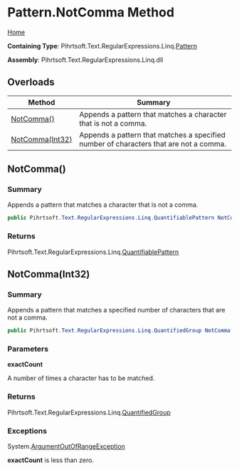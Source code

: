 # Pattern\.NotComma Method

[Home](../../../../../../README.md)

**Containing Type**: Pihrtsoft\.Text\.RegularExpressions\.Linq\.[Pattern](../README.md)

**Assembly**: Pihrtsoft\.Text\.RegularExpressions\.Linq\.dll

## Overloads

| Method | Summary |
| ------ | ------- |
| [NotComma()](#Pihrtsoft_Text_RegularExpressions_Linq_Pattern_NotComma) | Appends a pattern that matches a character that is not a comma\. |
| [NotComma(Int32)](#Pihrtsoft_Text_RegularExpressions_Linq_Pattern_NotComma_System_Int32_) | Appends a pattern that matches a specified number of characters that are not a comma\. |

## NotComma\(\) <a name="Pihrtsoft_Text_RegularExpressions_Linq_Pattern_NotComma"></a>

### Summary

Appends a pattern that matches a character that is not a comma\.

```csharp
public Pihrtsoft.Text.RegularExpressions.Linq.QuantifiablePattern NotComma()
```

### Returns

Pihrtsoft\.Text\.RegularExpressions\.Linq\.[QuantifiablePattern](../../QuantifiablePattern/README.md)

## NotComma\(Int32\) <a name="Pihrtsoft_Text_RegularExpressions_Linq_Pattern_NotComma_System_Int32_"></a>

### Summary

Appends a pattern that matches a specified number of characters that are not a comma\.

```csharp
public Pihrtsoft.Text.RegularExpressions.Linq.QuantifiedGroup NotComma(int exactCount)
```

### Parameters

**exactCount**

A number of times a character has to be matched\.

### Returns

Pihrtsoft\.Text\.RegularExpressions\.Linq\.[QuantifiedGroup](../../QuantifiedGroup/README.md)

### Exceptions

System\.[ArgumentOutOfRangeException](https://docs.microsoft.com/en-us/dotnet/api/system.argumentoutofrangeexception)

**exactCount** is less than zero\.

